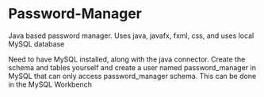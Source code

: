 # Password-Manager
Java based password manager. Uses java, javafx, fxml, css, and uses local MySQL database

Need to have MySQL installed, along with the java connector. Create the schema and tables yourself and 
create a user named password_manager in MySQL that can only access password_manager schema. This can be done
in the MySQL Workbench
